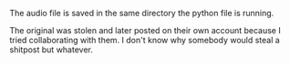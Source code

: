 The audio file is saved in the same directory the python file is running.

The original was stolen and later posted on their own account because I tried collaborating with them. I don't know why somebody would steal a shitpost but whatever. 
